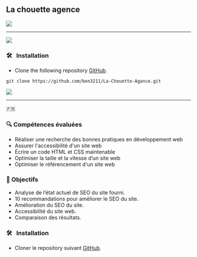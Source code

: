 ## La chouette agence
![](img/logo_webp)

***
![](img/la-chouette-agence.webp)

### 🛠️ &nbsp; Installation
* Clone the following repository [GitHub](https://github.com/ben3211/La-Chouette-Agance.git).
```terminal
git clone https://github.com/ben3211/La-Chouette-Agance.git
```

![](img/ohmyfood_banner.png)

***
:fr:  
### 🔍 Compétences évaluées

* Réaliser une recherche des bonnes pratiques en développement web
* Assurer l'accessibilité d'un site web
* Écrire un code HTML et CSS maintenable
* Optimiser la taille et la vitesse d’un site web
* Optimiser le référencement d'un site web

### 🚀 Objectifs

* Analyse de l’état actuel de SEO du site fourni.
* 10 recommandations pour améliorer le SEO du site.
* Amélioration du SEO du site.
* Accessibilité du site web.
* Comparaison des résultats.

### 🛠️ &nbsp; Installation
* Cloner le repository suivant [GitHub](https://github.com/ben3211/La-Chouette-Agance.git).
